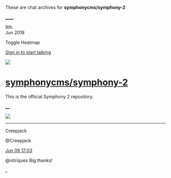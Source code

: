 These are chat archives for **symphonycms/symphony-2**

[__](/symphonycms/symphony-2/archives/2018/06/10)[__](/symphonycms/symphony-2/archives/2018/06/08)

9th  
Jun 2018

Toggle Heatmap

[Sign in to start talking](/login?action=login&button=archive-login)

![](https://avatars-02.gitter.im/group/iv/3/57542c45c43b8c601977197e?s=48)

#  [symphonycms/symphony-2](/symphonycms/symphony-2)

This is the official Symphony 2 repository.

[ __](/orgs/symphonycms/rooms "More symphonycms rooms")

![](https://avatars2.githubusercontent.com/u/9318776?v=4&s=30)

____

Creepjack

@Creepjack

[Jun 09
17:03](https://gitter.im/symphonycms/symphony-2?at=5b1c0877ddd61d08e541dd4b)

@nitriques Big thanks!

_

